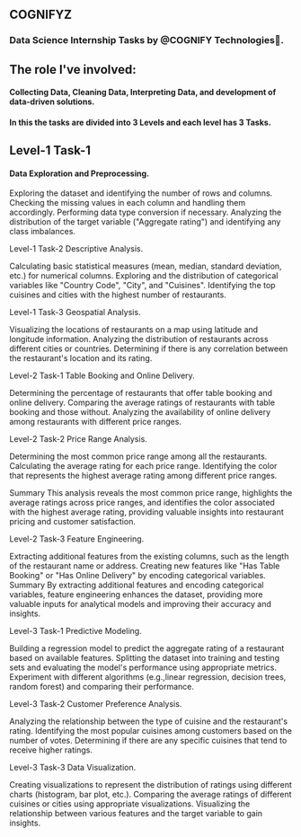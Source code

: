 ## COGNIFYZ
### Data Science Internship Tasks by @COGNIFY Technologies🎉.

## The role I've involved:
#### Collecting Data, Cleaning Data, Interpreting Data, and development of data-driven solutions.

#### In this the tasks are divided into 3 Levels and each level has 3 Tasks.

## Level-1 Task-1
#### Data Exploration and Preprocessing.

Exploring the dataset and identifying the number of rows and columns. Checking the missing values in each column and handling them accordingly. Performing data type conversion if necessary. Analyzing the distribution of the target variable ("Aggregate rating") and identifying any class imbalances.

Level-1 Task-2
Descriptive Analysis.

Calculating basic statistical measures (mean, median, standard deviation, etc.) for numerical columns. Exploring and the distribution of categorical variables like "Country Code", "City", and "Cuisines". Identifying the top cuisines and cities with the highest number of restaurants.

Level-1 Task-3
Geospatial Analysis.

Visualizing the locations of restaurants on a map using latitude and longitude information. Analyzing the distribution of restaurants across different cities or countries. Determining if there is any correlation between the restaurant's location and its rating.

Level-2 Task-1
Table Booking and Online Delivery.

Determining the percentage of restaurants that offer table booking and online delivery. Comparing the average ratings of restaurants with table booking and those without. Analyzing the availability of online delivery among restaurants with different price ranges.

Level-2 Task-2
Price Range Analysis.

Determining the most common price range among all the restaurants. Calculating the average rating for each price range. Identifying the color that represents the highest average rating among different price ranges.

Summary
This analysis reveals the most common price range, highlights the average ratings across price ranges, and identifies the color associated with the highest average rating, providing valuable insights into restaurant pricing and customer satisfaction.

Level-2 Task-3
Feature Engineering.

Extracting additional features from the existing columns, such as the length of the restaurant name or address. Creating new features like "Has Table Booking" or "Has Online Delivery" by encoding categorical variables.
Summary
By extracting additional features and encoding categorical variables, feature engineering enhances the dataset, providing more valuable inputs for analytical models and improving their accuracy and insights.

Level-3 Task-1
Predictive Modeling.

Building a regression model to predict the aggregate rating of a restaurant based on available features. Splitting the dataset into training and testing sets and evaluating the model's performance using appropriate metrics. Experiment with different algorithms (e.g.,linear regression, decision trees, random forest) and comparing their performance.

Level-3 Task-2
Customer Preference Analysis.

Analyzing the relationship between the type of cuisine and the restaurant's rating. Identifying the most popular cuisines among customers based on the number of votes. Determining if there are any specific cuisines that tend to receive higher ratings.

Level-3 Task-3
Data Visualization.

Creating visualizations to represent the distribution of ratings using different charts (histogram, bar plot, etc.). Comparing the average ratings of different cuisines or cities using appropriate visualizations. Visualizing the relationship between various features and the target variable to gain insights.

